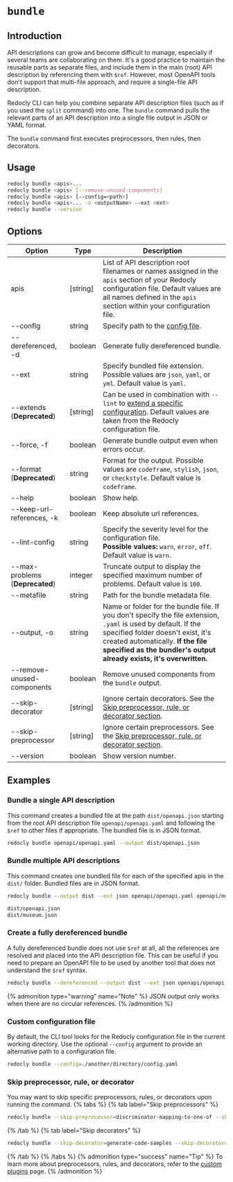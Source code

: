 # `bundle`

## Introduction

API descriptions can grow and become difficult to manage, especially if several teams are collaborating on them. It's a good practice to maintain the reusable parts as separate files, and include them in the main (root) API description by referencing them with `$ref`. However, most OpenAPI tools don't support that multi-file approach, and require a single-file API description.

Redocly CLI can help you combine separate API description files (such as if you used the `split` command) into one. The `bundle` command pulls the relevant parts of an API description into a single file output in JSON or YAML format.

The `bundle` command first executes preprocessors, then rules, then decorators.

## Usage

```bash
redocly bundle <apis>...
redocly bundle <apis> [--remove-unused-components]
redocly bundle <apis> [--config=<path>]
redocly bundle <apis>... -o <outputName> --ext <ext>
redocly bundle --version
```

## Options

| Option                          | Type     | Description                                                                                                                                                                                                                                                     |
| ------------------------------- | -------- | --------------------------------------------------------------------------------------------------------------------------------------------------------------------------------------------------------------------------------------------------------------- |
| apis                            | [string] | List of API description root filenames or names assigned in the `apis` section of your Redocly configuration file. Default values are all names defined in the `apis` section within your configuration file.                                                   |
| --config                        | string   | Specify path to the [config file](#custom-configuration-file).                                                                                                                                                                                                  |
| --dereferenced, -d              | boolean  | Generate fully dereferenced bundle.                                                                                                                                                                                                                             |
| --ext                           | string   | Specify bundled file extension. Possible values are `json`, `yaml`, or `yml`. Default value is `yaml`.                                                                                                                                                          |
| --extends (**Deprecated**)      | [string] | Can be used in combination with `--lint` to [extend a specific configuration](./lint.md#extend-configuration). Default values are taken from the Redocly configuration file.                                                                                    |
| --force, -f                     | boolean  | Generate bundle output even when errors occur.                                                                                                                                                                                                                  |
| --format (**Deprecated**)       | string   | Format for the output. Possible values are `codeframe`, `stylish`, `json`, or `checkstyle`. Default value is `codeframe`.                                                                                                                                       |
| --help                          | boolean  | Show help.                                                                                                                                                                                                                                                      |
| --keep-url-references, -k       | boolean  | Keep absolute url references.                                                                                                                                                                                                                                   |
| --lint-config                   | string   | Specify the severity level for the configuration file. <br/> **Possible values:** `warn`, `error`, `off`. Default value is `warn`.                                                                                                                              |
| --max-problems (**Deprecated**) | integer  | Truncate output to display the specified maximum number of problems. Default value is `100`.                                                                                                                                                                    |
| --metafile                      | string   | Path for the bundle metadata file.                                                                                                                                                                                                                              |
| --output, -o                    | string   | Name or folder for the bundle file. If you don't specify the file extension, `.yaml` is used by default. If the specified folder doesn't exist, it's created automatically. **If the file specified as the bundler's output already exists, it's overwritten.** |
| --remove-unused-components      | boolean  | Remove unused components from the `bundle` output.                                                                                                                                                                                                              |
| --skip-decorator                | [string] | Ignore certain decorators. See the [Skip preprocessor, rule, or decorator section](#skip-preprocessor-rule-or-decorator).                                                                                                                                       |
| --skip-preprocessor             | [string] | Ignore certain preprocessors. See the [Skip preprocessor, rule, or decorator section](#skip-preprocessor-rule-or-decorator).                                                                                                                                    |
| --version                       | boolean  | Show version number.                                                                                                                                                                                                                                            |

## Examples

### Bundle a single API description

This command creates a bundled file at the path `dist/openapi.json` starting from the root API description file `openapi/openapi.yaml` and following the `$ref` to other files if appropriate. The bundled file is in JSON format.

```bash
redocly bundle openapi/openapi.yaml --output dist/openapi.json
```

### Bundle multiple API descriptions

This command creates one bundled file for each of the specified apis in the `dist/` folder. Bundled files are in JSON format.

```bash Command
redocly bundle --output dist --ext json openapi/openapi.yaml openapi/museum.yaml
```

```bash Output
dist/openapi.json
dist/museum.json
```

### Create a fully dereferenced bundle

A fully dereferenced bundle does not use `$ref` at all, all the references are resolved and placed into the API description file. This can be useful if you need to prepare an OpenAPI file to be used by another tool that does not understand the `$ref` syntax.

```bash
redocly bundle --dereferenced --output dist --ext json openapi/openapi.yaml openapi/museum.yaml
```

{% admonition type="warning" name="Note" %}
JSON output only works when there are no circular references.
{% /admonition %}

### Custom configuration file

By default, the CLI tool looks for the Redocly configuration file in the current working directory. Use the optional `--config` argument to provide an alternative path to a configuration file.

```bash
redocly bundle --config=./another/directory/config.yaml
```

### Skip preprocessor, rule, or decorator

You may want to skip specific preprocessors, rules, or decorators upon running the command.
{% tabs %}
{% tab label="Skip preprocessors" %}

```bash
redocly bundle --skip-preprocessor=discriminator-mapping-to-one-of --skip-preprocessor=another-example
```

{% /tab  %}
{% tab label="Skip decorators" %}

```bash
redocly bundle --skip-decorator=generate-code-samples --skip-decorator=remove-internal-operations
```

{% /tab  %}
{% /tabs  %}
{% admonition type="success" name="Tip" %}
To learn more about preprocessors, rules, and decorators, refer to the [custom plugins](../custom-plugins/index.md) page.
{% /admonition %}
